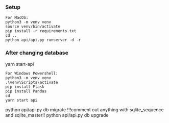### Setup

```
For MacOS:
python3 -m venv venv
source venv/bin/activate
pip install -r requirements.txt
cd ..
python api/api.py runserver -d -r

```
### After changing database

yarn start-api
```
For Windows Powershell:
python3 -m venv venv
.\venv\Scripts\activate
pip install Flask
pip install Pandas
cd
yarn start api 
```
python api/api.py db migrate
!!!comment out anything with sqlite_sequence and sqlite_master!!
python api/api.py db upgrade
